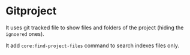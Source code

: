 # Gitproject

It uses git tracked file to show files and folders of the project (hiding the `ignoered` ones).

It add `core:find-project-files` command to search indexes files only.
